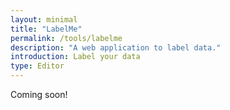 ```yaml
---
layout: minimal
title: "LabelMe"
permalink: /tools/labelme
description: "A web application to label data."
introduction: Label your data
type: Editor
---
```


Coming soon!
